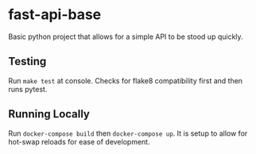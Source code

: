 # fast-api-base

Basic python project that allows for a simple API to be stood up quickly.

## Testing

Run `make test` at console.
Checks for flake8 compatibility first and then runs pytest.

## Running Locally

Run `docker-compose build` then `docker-compose up`.
It is setup to allow for hot-swap reloads for ease of development.
